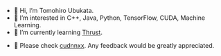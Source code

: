 - 👋 Hi, I’m Tomohiro Ubukata.
- 👀 I’m interested in C++, Java, Python, TensorFlow, CUDA, Machine Learning.
- 🌱 I’m currently learning [Thrust](https://thrust.github.io/).
<!-- - 📫 How to reach me: [email](tomohiro.ubukata@gmail.com). -->
- 🌟 Please check [cudnnxx](https://github.com/t-ubukata/cudnnxx). Any feedback would be greatly appreciated.
<!---
t-ubukata/t-ubukata is a ✨ special ✨ repository because its `README.md` (this file) appears on your GitHub profile.
You can click the Preview link to take a look at your changes.
--->
